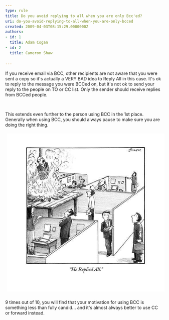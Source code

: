 ```yaml
---
type: rule
title: Do you avoid replying to all when you are only Bcc'ed?
uri: do-you-avoid-replying-to-all-when-you-are-only-bcced
created: 2009-04-03T08:15:29.0000000Z
authors:
- id: 1
  title: Adam Cogan
- id: 2
  title: Cameron Shaw

---
```




<span class='intro'> If you receive email via BCC, other recipients are not aware that you were sent a copy so it's actually a VERY BAD idea to Reply All in this case. It's ok to reply to the message you were BCCed on, but it's not ok to send your reply to the people on TO or CC list. Only the sender should receive replies from BCCed people.
<br><div><br></div> </span>

​This&#160;​extends even further to the person using BCC in the 1st place. Generally when using BCC, you should always pause to make sure you are doing the right thing.&#160;<div><img src="DontReplyAll.jpg" alt="DontReplyAll.jpg" style="margin&#58;5px;" />​<br></div><div><div>9 times out of 10, you will find that your motivation for using BCC is something less than fully candid... and it's almost always better to use CC or forward instead.​<br></div></div><div><br></div>


